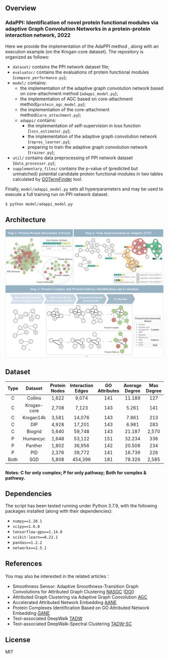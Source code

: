 ## Overview
### AdaPPI: Identification of novel protein functional modules via adaptive Graph Convolution Networks in a protein-protein interaction network, 2022
Here we provide the implementation of the AdaPPI method , along with an execution example (on the Krogan-core dataset). The repository is organized as follows:
+ `dataset/` contains the PPI network dataset file;
+ `evaluator/` contains the evaluations of protein functional modules (`compare_performance.py`);
+ `model/` contains:
  + the implementation of the adaptive graph convolution network based on core-attachment method (`adappi_model.py`);
  + the implementation of AGC based on core-attachment method(`protein_agc_model.py`);
  + the implementation of the core-attachment method(`core_attachment.py`);
  + `adappi/` contains:
    + the implementation of self-supervision in loss function (`loss_estimator.py`);
    + the implementation of the adaptive graph convolution network (`repres_learner.py`);
    + preparing to train the adaptive graph convolution network (`trainer.py`);
+ `util/` contains data preprocessing of PPI network dataset (`data_processor.py`);
+ `supplementary_files/` contains the p-value of (predicted but unmatched) potential candidate protein functional modules in two tables calculated by [GOTermFinder](https://go.princeton.edu/cgi-bin/GOTermFinder) tool.

Finally, `model/adappi_model.py` sets all hyperparameters and may be used to execute a full training run on PPI network dataset.

```bash
$ python model/adappi_model.py
```
## Architecture

![image](https://github.com/aI-area/AdaPPI/blob/main/framework.png)


## Dataset
| Type | Dataset | Protein Nodes | Interaction Edges | GO Attributes | Average Degree | Max Degree|
| :--: | :--: | :---: | :---: | :------: | :-----: | :-----: |
|C| Collins | 1,622 | 9,074 |  141   |    11.189    |127|
|C| Krogan-core | 2,708 | 7,123 | 143  |    5.261    | 141|
|C| Krogan14k | 3,581 | 14,076 | 143  |    7.861    |213|
|C| DIP | 4,928 | 17,201 |  143   |    6.981    |283|
|C| Biogrid | 5,640 | 59,748 |  143   |    21.187    |2,570|
|P| Humancyc | 1,648 | 53,122 |  151   |    32.234    |336|
|P| Panther | 1,802 | 36,956 |  142   |    20.508    |234|
|P| PID | 2,376 | 39,772 |  141   |    16.739    |226|
|Both| SGD | 5,808 | 454,396 |  181   |    78.326    |2,585|
#### Notes: C for only complex; P for only pathway; Both for complex & pathway.

## Dependencies
The script has been tested running under Python 3.7.9, with the following packages installed (along with their dependencies):
+ `numpy==1.20.1`
+ `scipy==1.6.0`
+ `tensorflow-gpu==1.14.0`
+ `scikit-learn==0.22.1`
+ `pandas==1.2.2`
+ `networkx==2.5.1`


## References
You may also be interested in the related articles：

+ Smoothness Sensor: Adaptive Smoothness-Transition Graph Convolutions for Attributed Graph Clustering [NASGC](https://github.com/aI-area/NASGC) ([DOI](https://doi.org/10.1109/tcyb.2021.3088880))
+ Attributed Graph Clustering via Adaptive Graph Convolution [AGC](https://github.com/karenlatong/AGC-master) 
+ Accelerated Attributed Network Embedding [AANE](https://github.com/xhuang31/AANE_Python)
+ Protein Complexes Identification Based on GO Attributed Network Embedding [GANE](https://github.com/LiKun-DLUT/GANE)
+ Text-associated DeepWalk [TADW](https://github.com/benedekrozemberczki/TADW)
+ Text-associated DeepWalk-Spectral Clustering [TADW-SC](https://github.com/kamalberahmand/TADW-SC)

## License

MIT